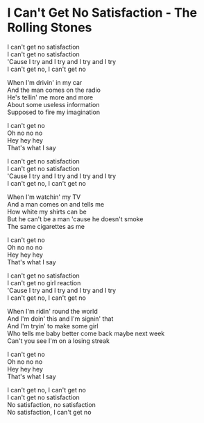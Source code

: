 # I Can't Get No Satisfaction - The Rolling Stones

I can't get no satisfaction\
I can't get no satisfaction\
'Cause I try and I try and I try and I try\
I can't get no, I can't get no

When I'm drivin' in my car\
And the man comes on the radio\
He's tellin' me more and more\
About some useless information\
Supposed to fire my imagination

I can't get no\
Oh no no no\
Hey hey hey\
That's what I say

I can't get no satisfaction\
I can't get no satisfaction\
'Cause I try and I try and I try and I try\
I can't get no, I can't get no

When I'm watchin' my TV\
And a man comes on and tells me\
How white my shirts can be\
But he can't be a man 'cause he doesn't smoke\
The same cigarettes as me

I can't get no\
Oh no no no\
Hey hey hey\
That's what I say

I can't get no satisfaction\
I can't get no girl reaction\
'Cause I try and I try and I try and I try\
I can't get no, I can't get no

When I'm ridin' round the world\
And I'm doin' this and I'm signin' that\
And I'm tryin' to make some girl\
Who tells me baby better come back maybe next week\
Can't you see I'm on a losing streak

I can't get no\
Oh no no no\
Hey hey hey\
That's what I say

I can't get no, I can't get no\
I can't get no satisfaction\
No satisfaction, no satisfaction\
No satisfaction, I can't get no